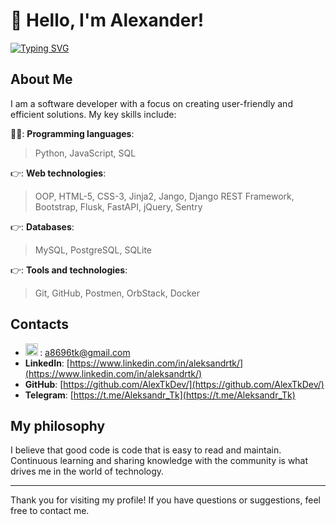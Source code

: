 # 👋 Hello, I'm Alexander!

[![Typing SVG](https://readme-typing-svg.demolab.com?font=Fira+Code&size=30&duration=3000&pause=500&color=28B3F7&random=false&width=700&lines=Back-end+Developer;Just+a+good+man;Technology+and+programming+enthusiast)](https://git.io/typing-svg)

## About Me

I am a software developer with a focus on creating user-friendly and efficient solutions. My key skills include:

👨‍💻: **Programming languages**:
 > Python, JavaScript, SQL

👉: **Web technologies**:
> OOP, HTML-5, CSS-3, Jinja2, Jango, Django REST Framework, Bootstrap, Flusk, FastAPI, jQuery, Sentry
  
👉: **Databases**:
> MySQL, PostgreSQL, SQLite
  
👉: **Tools and technologies**:
> Git, GitHub, Postmen, OrbStack, Docker

## Contacts

 - **<img src="https://upload.wikimedia.org/wikipedia/commons/4/4e/Gmail_Icon.png" title="Java" alt="Java" width="20" height="20"/>&nbsp;**: [a8696tk@gmail.com](mailto:a8696tk@gmail.com)
- **LinkedIn**: [https://www.linkedin.com/in/aleksandrtk/](https://www.linkedin.com/in/aleksandrtk/)
- **GitHub**: [https://github.com/AlexTkDev/](https://github.com/AlexTkDev/)
- **Telegram**: [https://t.me/Aleksandr_Tk](https://t.me/Aleksandr_Tk)


## My philosophy

I believe that good code is code that is easy to read and maintain. Continuous learning and sharing knowledge with the community is what drives me in the world of technology.

---

Thank you for visiting my profile! If you have questions or suggestions, feel free to contact me.
